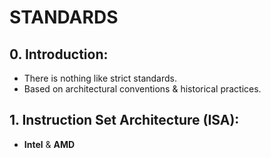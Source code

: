 # STANDARDS


## 0. Introduction:

- There is nothing like strict standards.
- Based on architectural conventions & historical practices.


## 1. Instruction Set Architecture (ISA):

- **Intel** & **AMD**